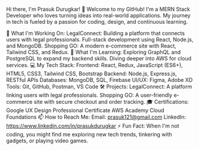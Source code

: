 Hi there, I'm Prasuk Durugkar! 👋
Welcome to my GitHub! I'm a MERN Stack Developer who loves turning ideas into real-world applications. My journey in tech is fueled by a passion for coding, design, and continuous learning.

🔭 What I'm Working On:
LegalConnect: Building a platform that connects users with legal professionals. Full-stack development using React, Node.js, and MongoDB.
Shopping GO: A modern e-commerce site with React, Tailwind CSS, and Redux.
🌱 What I'm Learning:
Exploring GraphQL and PostgreSQL to expand my backend skills.
Diving deeper into AWS for cloud services.
💻 My Tech Stack:
Frontend: React, Redux, JavaScript (ES6+), HTML5, CSS3, Tailwind CSS, Bootstrap
Backend: Node.js, Express.js, RESTful APIs
Databases: MongoDB, SQL, Firebase
UI/UX: Figma, Adobe XD
Tools: Git, GitHub, Postman, VS Code
🛠️ Projects:
LegalConnect: A platform linking users with legal professionals.
Shopping GO: A user-friendly e-commerce site with secure checkout and order tracking.
🎓 Certifications:
Google UX Design Professional Certificate
AWS Academy Cloud Foundations
📫 How to Reach Me:
Email: prasuk121@gmail.com
LinkedIn: https://www.linkedin.com/in/prasukdurugkar
⚡ Fun Fact:
When I'm not coding, you might find me exploring new tech trends, tinkering with gadgets, or playing video games.
